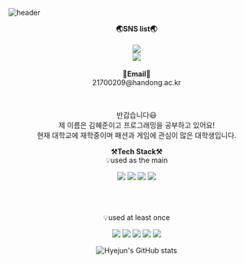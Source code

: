 ![header](https://capsule-render.vercel.app/api?type=cylinder&width=100&height=170&color=auto&section=header&text=Welcome!&animation=blink&FontSize=30fontAlignY=38&desc=HyeJun's%20GitHub%20Profile&descAlignY=80&descAlign=80)
<br>

<p align="center">
    <Strong>🌏SNS list🌏</Strong><br><br>
    <a href="https://www.instagram.com/hip_hye/" target="_blank"><img src="https://img.shields.io/badge/Instagram-E4405F?style=flat-square&logo=Instagram&logoColor=white"/></a>
    
  <br>
   <a href="https://hits.seeyoufarm.com"><img src="https://hits.seeyoufarm.com/api/count/incr/badge.svg?url=https%3A%2F%2Fgithub.com%2Fhiphyejun%2Fhit-counter&count_bg=%2379C83D&title_bg=%23555555&icon=&icon_color=%23E7E7E7&title=hits&edge_flat=false"/></a>
<br><br>
<Strong>📧Email📧</Strong><br>21700209@handong.ac.kr<br>
</p>

<br>

<p align="center">
반갑습니다😃<br>
제 이름은 김혜준이고 프로그래밍을 공부하고 있어요!<br>
현재 대학교에 재학중이며 패션과 게임에 관심이 많은 대학생입니다.<br>
</p>

<p align="center">
    <Strong>⚒️Tech Stack⚒️</Strong><br>
    💡used as the main
</p>

<p align="center" display="inline-block">
  <img src="https://img.shields.io/badge/JAVA-007396?style=for-the-badge&logo=java&logoColor=white"> 
    <img src="https://img.shields.io/badge/Spring-6DB33F?style=for-the-badge&logo=Spring&logoColor=white">
    <img src="https://img.shields.io/badge/SpringBoot-6DB33F?style=for-the-badge&logo=SpringBoot&logoColor=white">
    <img src="https://img.shields.io/badge/mysql-4479A1?style=for-the-badge&logo=mysql&logoColor=white"> 
</p><br>

<br>

<p align="center">
    💡used at least once
</p>

<p align="center" display="inline-block">
  <img src="https://img.shields.io/badge/javascript-F7DF1E?style=for-the-badge&logo=javascript&logoColor=black">
  <img src="https://img.shields.io/badge/css-1572B6?style=for-the-badge&logo=css3&logoColor=white">
  <img src="https://img.shields.io/badge/html-E34F26?style=for-the-badge&logo=html5&logoColor=white">
  <img src="https://img.shields.io/badge/C-A8B9CC?style=for-the-badge&logo=C&logoColor=white">
  <img src="https://img.shields.io/badge/Linux-FCC624?style=for-the-badge&logo=Linux&logoColor=white">  
 </p>


<div align=center>
  
![Hyejun's GitHub stats](https://github-readme-stats.vercel.app/api?username=hiphyejun&show_icons=ture)

